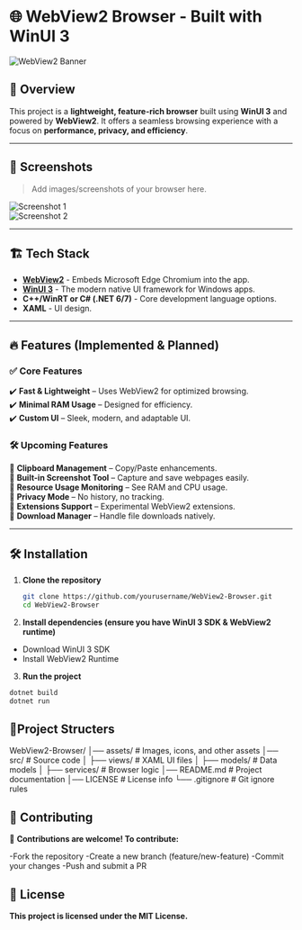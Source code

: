 # 🌐 WebView2 Browser - Built with WinUI 3  

![WebView2 Banner](./assets/banner.png)  

## 🚀 Overview  
This project is a **lightweight, feature-rich browser** built using **WinUI 3** and powered by **WebView2**. It offers a seamless browsing experience with a focus on **performance, privacy, and efficiency**.  

---

## 📸 Screenshots  
> Add images/screenshots of your browser here.  

![Screenshot 1](./assets/screenshot1.png)  
![Screenshot 2](./assets/screenshot2.png)  

---

## 🏗️ Tech Stack  

- **[WebView2](https://learn.microsoft.com/en-us/microsoft-edge/webview2/)** - Embeds Microsoft Edge Chromium into the app.  
- **[WinUI 3](https://learn.microsoft.com/en-us/windows/apps/winui/winui3/)** - The modern native UI framework for Windows apps.  
- **C++/WinRT or C# (.NET 6/7)** - Core development language options.  
- **XAML** - UI design.  

---

## 🔥 Features (Implemented & Planned)  

### ✅ Core Features  
✔️ **Fast & Lightweight** – Uses WebView2 for optimized browsing.  
✔️ **Minimal RAM Usage** – Designed for efficiency.  
✔️ **Custom UI** – Sleek, modern, and adaptable UI.  

### 🛠️ Upcoming Features  
🔹 **Clipboard Management** – Copy/Paste enhancements.  
🔹 **Built-in Screenshot Tool** – Capture and save webpages easily.  
🔹 **Resource Usage Monitoring** – See RAM and CPU usage.  
🔹 **Privacy Mode** – No history, no tracking.  
🔹 **Extensions Support** – Experimental WebView2 extensions.  
🔹 **Download Manager** – Handle file downloads natively.  

---

## 🛠️ Installation  

1. **Clone the repository**  
   ```sh
   git clone https://github.com/yourusername/WebView2-Browser.git
   cd WebView2-Browser
   ```
2. **Install dependencies (ensure you have WinUI 3 SDK & WebView2 runtime)**

- Download WinUI 3 SDK
- Install WebView2 Runtime
3. **Run the project**

```sh
dotnet build
dotnet run
```

## 📂Project Structers

WebView2-Browser/
│── assets/          # Images, icons, and other assets
│── src/             # Source code
│   ├── views/       # XAML UI files
│   ├── models/      # Data models
│   ├── services/    # Browser logic
│── README.md        # Project documentation
│── LICENSE          # License info
└── .gitignore       # Git ignore rules

## 🤝 Contributing
🙌 **Contributions are welcome! To contribute:**

-Fork the repository
-Create a new branch (feature/new-feature)
-Commit your changes
-Push and submit a PR

## 📜 License
**This project is licensed under the MIT License.**




